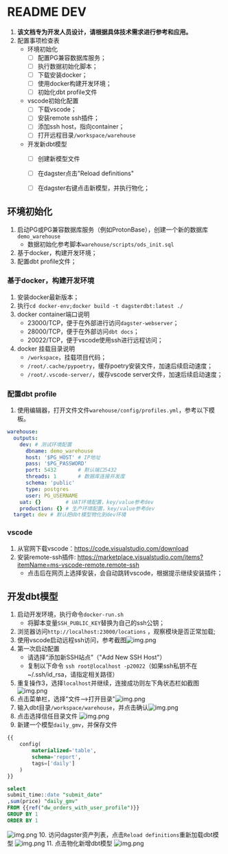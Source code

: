 # README DEV

1. **该文档专为开发人员设计，请根据具体技术需求进行参考和应用。**
2. 配置事项检查表
   - 环境初始化
      - [ ] 配置PG兼容数据库服务；
      - [ ] 执行数据初始化脚本；
      - [ ] 下载安装docker；
      - [ ] 使用docker构建开发环境；
      - [ ] 初始化dbt profile文件
   - vscode初始化配置
     - [ ] 下载vscode；
     - [ ] 安装remote ssh插件；
     - [ ] 添加ssh host，指向container；
     - [ ] 打开远程目录`/workspace/warehouse`
   - 开发新dbt模型
     - [ ] 创建新模型文件
     - [ ] 在dagster点击"Reload definitions"
     - [ ] 在dagster右键点击新模型，并执行物化；


## 环境初始化
1. 启动PG或PG兼容数据库服务（例如ProtonBase），创建一个新的数据库`demo_warehouse`
    - 数据初始化参考脚本`warehouse/scripts/ods_init.sql`
2. 基于docker，构建开发环境；
3. 配置dbt profile文件；


### 基于docker，构建开发环境
1. 安装docker最新版本；
2. 执行`cd docker-env;docker build -t dagsterdbt:latest ./`
3. docker container端口说明
    - 23000/TCP，便于在外部进行访问`dagster-webserver`；
    - 28000/TCP，便于在外部访问`dbt docs`；
    - 20022/TCP，便于vscode使用ssh进行远程访问；
4. docker 挂载目录说明
    - `/workspace`，挂载项目代码；
    - `/root/.cache/pypoetry`，缓存poetry安装文件，加速后续启动速度；
    - `/root/.vscode-server/`，缓存vscode server文件，加速后续启动速度；

### 配置dbt profile
1. 使用编辑器，打开文件文件`warehouse/config/profiles.yml`，参考以下模板。

```yaml
warehouse:
  outputs:
    dev: # 测试环境配置
      dbname: demo_warehouse
      host: '$PG_HOST' # IP地址
      pass: '$PG_PASSWORD'
      port: 5432       # 默认端口5432
      threads: 1       # 数据库连接并发度
      schema: 'public'
      type: postgres
      user: PG_USERNAME
    uat: {}        # UAT环境配置，key/value参考dev
    production: {} # 生产环境配置，key/value参考dev
  target: dev # 默认把dbt模型物化到dev环境
```

### vscode
1. 从官网下载vscode：https://code.visualstudio.com/download
2. 安装remote-ssh插件: https://marketplace.visualstudio.com/items?itemName=ms-vscode-remote.remote-ssh
   - 点击后在网页上选择安装，会自动跳转vscode，根据提示继续安装插件；

## 开发dbt模型
1. 启动开发环境，执行命令`docker-run.sh`
   - 将脚本变量`SSH_PUBLIC_KEY`替换为自己的ssh公钥；
2. 浏览器访问`http://localhost:23000/locations` ，观察模块是否正常加载;
3. 使用vscode启动远程ssh访问，参考截图![img.png](docs/images/vscode-remote-ssh-00.png)
4. 第一次启动配置
   - 请选择“添加新SSH站点”（"Add New SSH Host"）
   - 复制以下命令 `ssh root@localhost -p20022`（如果ssh私钥不在~/.ssh/id_rsa，请指定相关路径）
5. 重复操作3，选择`localhost`并继续，连接成功则左下角状态栏如截图![img.png](docs/images/vscode-remote-ssh-connected.png)
6. 点击菜单栏，选择"文件-->打开目录"![img.png](docs/images/vscode-remote-ssh-open-directory-prepare.png)
7. 输入dbt目录`/workspace/warehouse`，并点击确认![img.png](docs/images/vscode-remote-ssh-open-directory-warehouse.png)
8. 点击选择信任目录文件
![img.png](docs/images/vscode-remote-ssh-trust-directory-author.png)
9. 新建一个模型`daily_gmv`，并保存文件
```sql
{{
    config(
        materialized='table',
        schema='report',
        tags=['daily']
    )
}}

select
submit_time::date "submit_date"
,sum(price) "daily_gmv"
FROM {{ref("dw_orders_with_user_profile")}}
GROUP BY 1
ORDER BY 1
```
![img.png](docs/images/vscode-remote-ssh-new-model.png)
10. 访问dagster资产列表，点击`Reload definitions`重新加载dbt模型
![img.png](docs/images/vscode-dagster-before-reload.png)
11. 点击物化新增dbt模型
![img.png](docs/images/vscode-dagster-materialized-new-model.png)